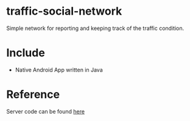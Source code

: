 traffic-social-network
======================

Simple network for reporting and keeping track of the traffic condition.

# Include
* Native Android App written in Java

# Reference
Server code can be found [here](https://github.com/hoavt-54/TrafficNetworkServer)

